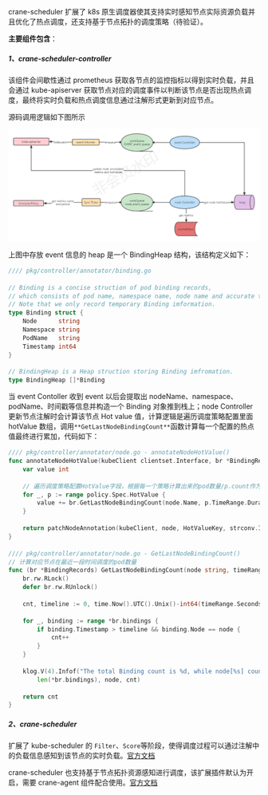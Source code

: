 crane-scheduler 扩展了 k8s 原生调度器使其支持实时感知节点实际资源负载并且优化了热点调度，还支持基于节点拓扑的调度策略（待验证）。

**主要组件包含**：

##### 1、crane-scheduler-controller

该组件会间歇性通过 prometheus 获取各节点的监控指标以得到实时负载，并且会通过 kube-apiserver 获取节点对应的调度事件以判断该节点是否出现热点调度，最终将实时负载和热点调度信息通过注解形式更新到对应节点。

源码调用逻辑如下图所示

![](images/crane-scheduler-controller流程图.png)

上图中存放 event 信息的 heap 是一个 BindingHeap 结构，该结构定义如下：

```go
//// pkg/controller/annotator/binding.go

// Binding is a concise struction of pod binding records,
// which consists of pod name, namespace name, node name and accurate timestamp.
// Note that we only record temporary Binding imformation.
type Binding struct {
	Node      string
	Namespace string
	PodName   string
	Timestamp int64
}

// BindingHeap is a Heap struction storing Binding imfromation.
type BindingHeap []*Binding
```

当 event Contoller 收到 event 以后会提取出 nodeName、namespace、podName、时间戳等信息并构造一个 Binding 对象推到栈上；node Controller 更新节点注解时会计算该节点 Hot value 值，计算逻辑是遍历调度策略配置里面 hotValue 数组，调用`**GetLastNodeBindingCount**`函数计算每一个配置的热点值最终进行累加，代码如下：

```go
//// pkg/controller/annotator/node.go - annotateNodeHotValue()
func annotateNodeHotValue(kubeClient clientset.Interface, br *BindingRecords, node *v1.Node, policy policy.DynamicSchedulerPolicy) error {
	var value int

    // 遍历调度策略配置HotValue字段，根据每一个策略计算出来的pod数量/p.count作为热点值，并进行累加
	for _, p := range policy.Spec.HotValue {
		value += br.GetLastNodeBindingCount(node.Name, p.TimeRange.Duration) / p.Count
	}

	return patchNodeAnnotation(kubeClient, node, HotValueKey, strconv.Itoa(value))
}

//// pkg/controller/annotator/node.go - GetLastNodeBindingCount()
// 计算对应节点在最近一段时间调度的pod数量
func (br *BindingRecords) GetLastNodeBindingCount(node string, timeRange time.Duration) int {
	br.rw.RLock()
	defer br.rw.RUnlock()

	cnt, timeline := 0, time.Now().UTC().Unix()-int64(timeRange.Seconds())

	for _, binding := range *br.bindings {
		if binding.Timestamp > timeline && binding.Node == node {
			cnt++
		}
	}

	klog.V(4).Infof("The total Binding count is %d, while node[%s] count is %d",
		len(*br.bindings), node, cnt)

	return cnt
}
```

##### 2、crane-scheduler

扩展了 kube-scheduler 的 `Filter`、`Score`等阶段，使得调度过程可以通过注解中的负载信息感知到该节点的实时负载。[官方文档](https://gocrane.io/zh-cn/docs/tutorials/dynamic-scheduler-plugin/)

crane-scheduler 也支持基于节点拓扑资源感知进行调度，该扩展插件默认为开启，需要 crane-agent 组件配合使用。[官方文档](https://gocrane.io/zh-cn/docs/tutorials/node-resource-tpolology-scheduler-plugins/)
